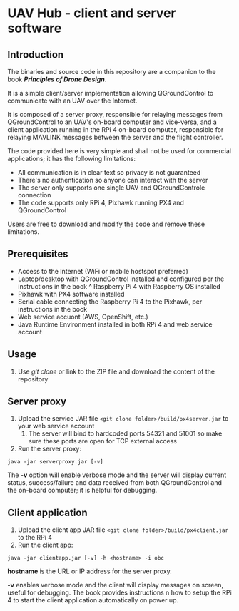 # UAV Hub - client and server software

## Introduction

The binaries and source code in this repository are a companion to the book ***Principles of Drone Design***.

It is a simple client/server implementation allowing QGroundControl to communicate with an UAV over the Internet.

It is composed of a server proxy, responsible for relaying messages from QGroundControl to an UAV's on-board computer and vice-versa, and a client application running in the RPi 4 on-board computer, responsible for relaying MAVLINK messages between the server and the flight controller.

The code provided here is very simple and shall not be used for commercial applications; it has the following limitations:

* All communication is in clear text so privacy is not guaranteed
* There's no authentication so anyone can interact with the server
* The server only supports one single UAV and QGroundControle connection
* The code supports only RPi 4, Pixhawk running PX4 and QGroundControl

Users are free to download and modify the code and remove these limitations.

## Prerequisites

* Access to the Internet (WiFi or mobile hostspot preferred)
* Laptop/desktop with QGroundControl installed and configured per the instructions in the book
^ Raspberry Pi 4 with Raspberry OS installed
* Pixhawk with PX4 software installed
* Serial cable connecting the Raspberry Pi 4 to the Pixhawk, per instructions in the book
* Web service accuont (AWS, OpenShift, etc.)
* Java Runtime Environment installed in both RPi 4 and web service account


## Usage
1. Use *git clone* or link to the ZIP file and download the content of the repository

## Server proxy

1. Upload the service JAR file `<git clone folder>/build/px4server.jar` to your web service account
   1. The server will bind to hardcoded ports 54321 and 51001 so make sure these ports are open for TCP external access
1. Run the server proxy:

`java -jar serverproxy.jar [-v]`

The **-v** option will enable verbose mode and the server will display current status, success/failure and data received from both QGroundControl and the on-board computer; it is helpful for debugging.

## Client application

1. Upload the client app JAR file `<git clone folder>/build/px4client.jar` to the RPi 4
1. Run the client app:

`java -jar clientapp.jar [-v] -h <hostname> -i obc`

**hostname** is the URL or IP address for the server proxy.

**-v** enables verbose mode and the client will display messages on screen, useful for debugging.
The book provides instructions n how to setup the RPi 4 to start the client application automatically on power up.


